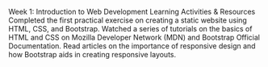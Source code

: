 Week 1: Introduction to Web Development
Learning Activities & Resources
Completed the first practical exercise on creating a static website using HTML, CSS, and Bootstrap.
Watched a series of tutorials on the basics of HTML and CSS on Mozilla Developer Network (MDN) and Bootstrap Official Documentation.
Read articles on the importance of responsive design and how Bootstrap aids in creating responsive layouts.